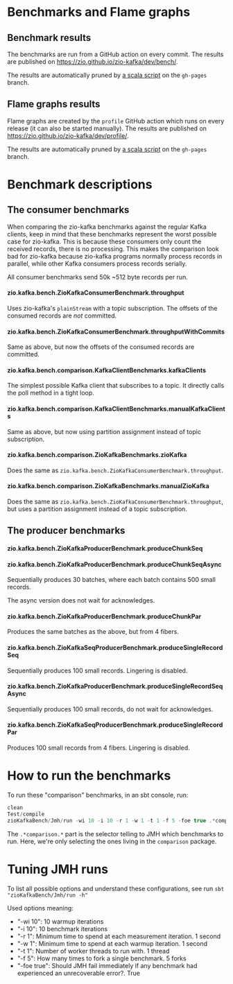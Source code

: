 # Benchmarks and Flame graphs

## Benchmark results

The benchmarks are run from a GitHub action on every commit. The results are published
on https://zio.github.io/zio-kafka/dev/bench/.

The results are automatically pruned by [a scala script](https://github.com/zio/zio-kafka/blob/gh-pages/scripts/prune-benchmark-history.sc) on the `gh-pages` branch.

## Flame graphs results

Flame graphs are created by the `profile` GitHub action which runs on every release (it can also be started manually).
The results are published on https://zio.github.io/zio-kafka/dev/profile/.

The results are automatically pruned by [a scala script](https://github.com/zio/zio-kafka/blob/gh-pages/scripts/prune-flame-graph.sc) on the `gh-pages` branch.

# Benchmark descriptions

## The consumer benchmarks

When comparing the zio-kafka benchmarks against the regular Kafka clients, keep in mind that these benchmarks represent
the worst possible case for zio-kafka. This is because these consumers only count the received records, there is no
processing. This makes the comparison look bad for zio-kafka because zio-kafka programs normally process records in
parallel, while other Kafka consumers process records serially.

All consumer benchmarks send 50k ~512 byte records per run.

#### zio.kafka.bench.ZioKafkaConsumerBenchmark.throughput

Uses zio-kafka's `plainStream` with a topic subscription. The offsets of the consumed records are _not_ committed.

#### zio.kafka.bench.ZioKafkaConsumerBenchmark.throughputWithCommits

Same as above, but now the offsets of the consumed records are committed.

#### zio.kafka.bench.comparison.KafkaClientBenchmarks.kafkaClients

The simplest possible Kafka client that subscribes to a topic. It directly calls the poll method in a tight loop.

#### zio.kafka.bench.comparison.KafkaClientBenchmarks.manualKafkaClients

Same as above, but now using partition assignment instead of topic subscription.

#### zio.kafka.bench.comparison.ZioKafkaBenchmarks.zioKafka

Does the same as `zio.kafka.bench.ZioKafkaConsumerBenchmark.throughput`.

#### zio.kafka.bench.comparison.ZioKafkaBenchmarks.manualZioKafka

Does the same as `zio.kafka.bench.ZioKafkaConsumerBenchmark.throughput`, but uses a partition assignment instead of a
topic subscription.

## The producer benchmarks

#### zio.kafka.bench.ZioKafkaProducerBenchmark.produceChunkSeq
#### zio.kafka.bench.ZioKafkaProducerBenchmark.produceChunkSeqAsync

Sequentially produces 30 batches, where each batch contains 500 small records.

The async version does not wait for acknowledges.

#### zio.kafka.bench.ZioKafkaProducerBenchmark.produceChunkPar

Produces the same batches as the above, but from 4 fibers.

#### zio.kafka.bench.ZioKafkaSeqProducerBenchmark.produceSingleRecordSeq

Sequentially produces 100 small records. Lingering is disabled.

#### zio.kafka.bench.ZioKafkaProducerBenchmark.produceSingleRecordSeqAsync

Sequentially produces 100 small records, do not wait for acknowledges.

#### zio.kafka.bench.ZioKafkaSeqProducerBenchmark.produceSingleRecordPar

Produces 100 small records from 4 fibers. Lingering is disabled.

# How to run the benchmarks

To run these "comparison" benchmarks, in an sbt console, run:

```scala
clean
Test/compile
zioKafkaBench/Jmh/run -wi 10 -i 10 -r 1 -w 1 -t 1 -f 5 -foe true .*comparison.*
```

The `.*comparison.*` part is the selector telling to JMH which benchmarks to run.
Here, we're only selecting the ones living in the `comparison` package.

# Tuning JMH runs

To list all possible options and understand these configurations, see run `sbt "zioKafkaBench/Jmh/run -h"`

Used options meaning:

 - "-wi 10": 10 warmup iterations
 - "-i 10": 10 benchmark iterations
 - "-r 1": Minimum time to spend at each measurement iteration. 1 second
 - "-w 1": Minimum time to spend at each warmup iteration. 1 second
 - "-t 1": Number of worker threads to run with. 1 thread
 - "-f 5": How many times to fork a single benchmark. 5 forks
 - "-foe true": Should JMH fail immediately if any benchmark had experienced an unrecoverable error?. True